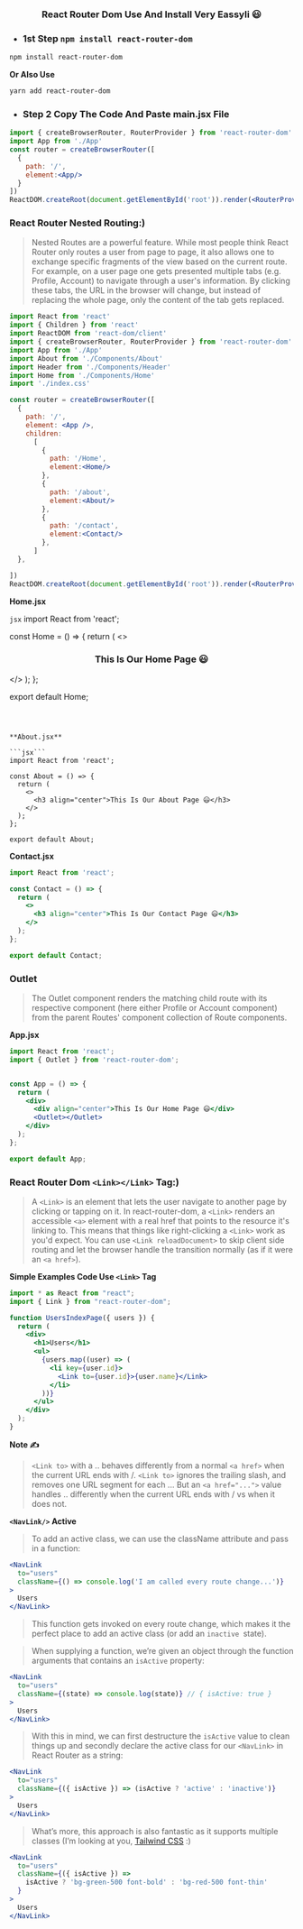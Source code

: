 <h3 align='center'>React Router Dom Use And Install Very Eassyli 😃</h3>

 - ### 1st Step `npm install react-router-dom`

 ```bash
 npm install react-router-dom
 ```

 **Or Also Use**

 ```bash
 yarn add react-router-dom
 ```

- ### Step 2 Copy The Code And Paste main.jsx File



```jsx
import { createBrowserRouter, RouterProvider } from 'react-router-dom'
import App from './App'
const router = createBrowserRouter([
  {
    path: '/',
    element:<App/>
  }
])
ReactDOM.createRoot(document.getElementById('root')).render(<RouterProvider router={router} />)
```

### React Router Nested Routing:)

> Nested Routes are a powerful feature. While most people think React Router only routes a user from page to page, it also allows one to exchange specific fragments of the view based on the current route. For example, on a user page one gets presented multiple tabs (e.g. Profile, Account) to navigate through a user's information. By clicking these tabs, the URL in the browser will change, but instead of replacing the whole page, only the content of the tab gets replaced.


```jsx
import React from 'react'
import { Children } from 'react'
import ReactDOM from 'react-dom/client'
import { createBrowserRouter, RouterProvider } from 'react-router-dom'
import App from './App'
import About from './Components/About'
import Header from './Components/Header'
import Home from './Components/Home'
import './index.css'

const router = createBrowserRouter([
  {
    path: '/',
    element: <App />,
    children:
      [
        {
          path: '/Home',
          element:<Home/>
        },
        {
          path: '/about',
          element:<About/>
        },
        {
          path: '/contact',
          element:<Contact/>
        },
      ]
  },

])
ReactDOM.createRoot(document.getElementById('root')).render(<RouterProvider router={router} />)
```

**Home.jsx**

```jsx```
import React from 'react';

const Home = () => {
  return (
    <>
      <h3 align="center">This Is Our Home Page 😃</h3>
    </>
  );
};

export default Home;
```



**About.jsx**

```jsx```
import React from 'react';

const About = () => {
  return (
    <>
      <h3 align="center">This Is Our About Page 😃</h3>
    </>
  );
};

export default About;
```


**Contact.jsx**

```jsx
import React from 'react';

const Contact = () => {
  return (
    <>
      <h3 align="center">This Is Our Contact Page 😃</h3>
    </>
  );
};

export default Contact;
```

### Outlet

> The Outlet component renders the matching child route with its respective component (here either Profile or Account component) from the parent Routes' component collection of Route components.


**App.jsx**

```jsx
import React from 'react';
import { Outlet } from 'react-router-dom';


const App = () => {
  return (
    <div>
      <div align="center">This Is Our Home Page 😃</div>
      <Outlet></Outlet>
    </div>
  );
};

export default App;
```


### React Router Dom `<Link></Link>` Tag:)


> A `<Link>` is an element that lets the user navigate to another page by clicking or tapping on it. In react-router-dom, a `<Link>` renders an accessible `<a>` element with a real href that points to the resource it's linking to. This means that things like right-clicking a `<Link>` work as you'd expect. You can use
`<Link reloadDocument>` to skip client side routing and let the browser handle the transition normally (as if it were an `<a href>`).


**Simple Examples Code Use `<Link>` Tag**


```jsx
import * as React from "react";
import { Link } from "react-router-dom";

function UsersIndexPage({ users }) {
  return (
    <div>
      <h1>Users</h1>
      <ul>
        {users.map((user) => (
          <li key={user.id}>
            <Link to={user.id}>{user.name}</Link>
          </li>
        ))}
      </ul>
    </div>
  );
}

```


**Note ✍**



> `<Link to>` with a .. behaves differently from a normal `<a href>` when the current URL ends with /. `<Link to>` ignores the trailing slash, and removes one URL segment for each ... But an `<a href="...">` value handles .. differently when the current URL ends with / vs when it does not.


**`<NavLink/>` Active**

> To add an active class, we can use the className attribute and pass in a function:

```jsx
<NavLink
  to="users"
  className={() => console.log('I am called every route change...')}
>
  Users
</NavLink>
```

> This function gets invoked on every route change, which makes it the perfect place to add an active class (or add an `inactive `state).

> When supplying a function, we’re given an object through the function arguments that contains an `isActive` property:


```jsx
<NavLink
  to="users"
  className={(state) => console.log(state)} // { isActive: true }
>
  Users
</NavLink>
```


> With this in mind, we can first destructure the `isActive` value to clean things up and secondly declare the active class for our `<NavLink>` in React Router as a string:


```jsx
<NavLink
  to="users"
  className={({ isActive }) => (isActive ? 'active' : 'inactive')}
>
  Users
</NavLink>
```

> What’s more, this approach is also fantastic as it supports multiple classes (I’m looking at you, [Tailwind CSS](https://tailwindcss.com/docs/installation) :)

```jsx
<NavLink
  to="users"
  className={({ isActive }) =>
    isActive ? 'bg-green-500 font-bold' : 'bg-red-500 font-thin'
  }
>
  Users
</NavLink>
```

